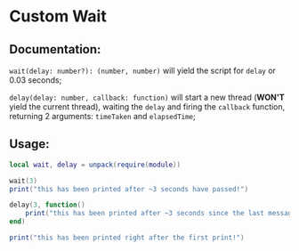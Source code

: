 # Custom Wait

## Documentation:

`wait(delay: number?): (number, number)` will yield the script for `delay` or 0.03 seconds;

`delay(delay: number, callback: function)` will start a new thread (**WON'T** yield the current thread), waiting the `delay` and firing the `callback` function, returning 2 arguments: `timeTaken` and `elapsedTime`;

## Usage:

```lua
local wait, delay = unpack(require(module))

wait(3)
print("this has been printed after ~3 seconds have passed!")

delay(3, function()
    print("this has been printed after ~3 seconds since the last message!")
end)

print("this has been printed right after the first print!")
```
